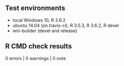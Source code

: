 ## Test environments
* local Windows 10, R 3.6.2
* ubuntu 14.04 (on travis-ci), R 3.5.3, R 3.6.2, R devel
* win-builder (devel and release)

## R CMD check results

0 errors | 0 warnings | 0 note

